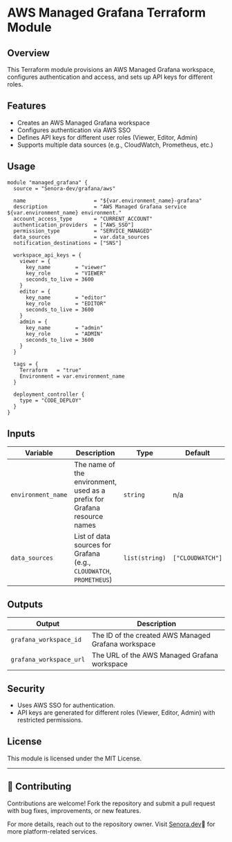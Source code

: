 # AWS Managed Grafana Terraform Module

## Overview
This Terraform module provisions an AWS Managed Grafana workspace, configures authentication and access, and sets up API keys for different roles.

## Features
- Creates an AWS Managed Grafana workspace
- Configures authentication via AWS SSO
- Defines API keys for different user roles (Viewer, Editor, Admin)
- Supports multiple data sources (e.g., CloudWatch, Prometheus, etc.)

## Usage
```hcl
module "managed_grafana" {
  source = "Senora-dev/grafana/aws"

  name                      = "${var.environment_name}-grafana"
  description               = "AWS Managed Grafana service ${var.environment_name} environment."
  account_access_type       = "CURRENT_ACCOUNT"
  authentication_providers  = ["AWS_SSO"]
  permission_type           = "SERVICE_MANAGED"
  data_sources              = var.data_sources
  notification_destinations = ["SNS"]

  workspace_api_keys = {
    viewer = {
      key_name        = "viewer"
      key_role        = "VIEWER"
      seconds_to_live = 3600
    }
    editor = {
      key_name        = "editor"
      key_role        = "EDITOR"
      seconds_to_live = 3600
    }
    admin = {
      key_name        = "admin"
      key_role        = "ADMIN"
      seconds_to_live = 3600
    }
  }

  tags = {
    Terraform   = "true"
    Environment = var.environment_name
  }

  deployment_controller {
    type = "CODE_DEPLOY"
  }
}
```

## Inputs

| Variable | Description | Type | Default |
|----------|-------------|------|---------|
| `environment_name` | The name of the environment, used as a prefix for Grafana resource names | `string` | n/a |
| `data_sources` | List of data sources for Grafana (e.g., `CLOUDWATCH`, `PROMETHEUS`) | `list(string)` | `["CLOUDWATCH"]` |

## Outputs

| Output | Description |
|--------|-------------|
| `grafana_workspace_id` | The ID of the created AWS Managed Grafana workspace |
| `grafana_workspace_url` | The URL of the AWS Managed Grafana workspace |

## Security
- Uses AWS SSO for authentication.
- API keys are generated for different roles (Viewer, Editor, Admin) with restricted permissions.

## License
This module is licensed under the MIT License.

---

## 🤝 Contributing
Contributions are welcome!
Fork the repository and submit a pull request with bug fixes, improvements, or new features.

For more details, reach out to the repository owner.
Visit [Senora.dev](https://Senora.dev)💜 for more platform-related services.